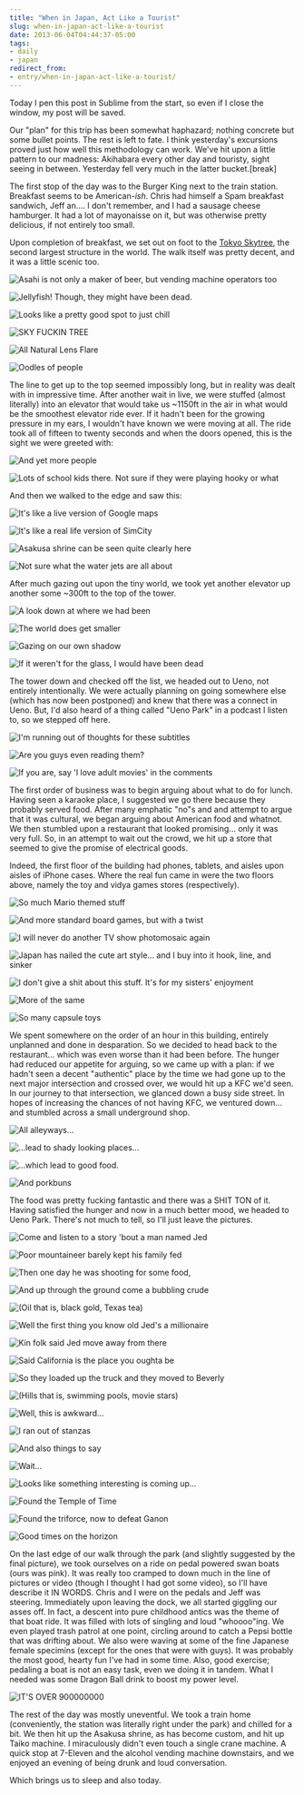 ```yaml
---
title: "When in Japan, Act Like a Tourist"
slug: when-in-japan-act-like-a-tourist
date: 2013-06-04T04:44:37-05:00
tags:
- daily
- japan
redirect_from:
- entry/when-in-japan-act-like-a-tourist/
---
```

Today I pen this post in Sublime from the start, so even if I close the window, my post will be saved.

Our "plan" for this trip has been somewhat haphazard; nothing concrete but some bullet points. The rest is left to fate. I think yesterday's excursions proved just how well this methodology can work. We've hit upon a little pattern to our madness: Akihabara every other day and touristy, sight seeing in between. Yesterday fell very much in the latter bucket.[break]

The first stop of the day was to the Burger King next to the train station. Breakfast seems to be American-_ish_. Chris had himself a Spam breakfast sandwich, Jeff an.... I don't remember, and I had a sausage cheese hamburger. It had a lot of mayonaisse on it, but was otherwise pretty delicious, if not entirely too small.

Upon completion of breakfast, we set out on foot to the [Tokyo Skytree](http://en.wikipedia.org/wiki/Skytree), the second largest structure in the world. The walk itself was pretty decent, and it was a little scenic too.

![](http://i.imgur.com/X4I9kOjh.jpg "Asahi is not only a maker of beer, but vending machine operators too")

![](http://i.imgur.com/IIGtCNrh.jpg "Jellyfish! Though, they might have been dead.")

![](http://i.imgur.com/ix2J2fnh.jpg "Looks like a pretty good spot to just chill")

![](http://i.imgur.com/FX6SPJCh.jpg "SKY FUCKIN TREE")

![](http://i.imgur.com/Pc5nnKCh.jpg "All Natural Lens Flare")

![](http://i.imgur.com/WWQZy16h.jpg "Oodles of people")

The line to get up to the top seemed impossibly long, but in reality was dealt with in impressive time. After another wait in live, we were stuffed (almost literally) into an elevator that would take us ~1150ft in the air in what would be the smoothest elevator ride ever. If it hadn't been for the growing pressure in my ears, I wouldn't have known we were moving at all. The ride took all of fifteen to twenty seconds and when the doors opened, this is the sight we were greeted with:

![](http://i.imgur.com/YXcGu3eh.jpg "And yet more people")

![](http://i.imgur.com/ZWOstD9h.jpg "Lots of school kids there. Not sure if they were playing hooky or what")

And then we walked to the edge and saw this:

![](http://i.imgur.com/KVffHaPh.jpg "It's like a live version of Google maps")

![](http://i.imgur.com/vdZ7PNYh.jpg "It's like a real life version of SimCity")

![](http://i.imgur.com/NUODQOXh.jpg "Asakusa shrine can be seen quite clearly here")

![](http://i.imgur.com/VIqJrWSh.jpg "Not sure what the water jets are all about")

After much gazing out upon the tiny world, we took yet another elevator up another some ~300ft to the top of the tower.

![](http://i.imgur.com/BgwhHTih.jpg "A look down at where we had been")

![](http://i.imgur.com/7Dyep65h.jpg "The world does get smaller")

![](http://i.imgur.com/GVgLsaYh.jpg "Gazing on our own shadow")

![](http://i.imgur.com/IuA0I83h.jpg "If it weren't for the glass, I would have been dead")

The tower down and checked off the list, we headed out to Ueno, not entirely intentionally. We were actually planning on going somewhere else (which has now been postponed) and knew that there was a connect in Ueno. But, I'd also heard of a thing called "Ueno Park" in a podcast I listen to, so we stepped off here.

![](http://i.imgur.com/wnpI8ykh.jpg "I'm running out of thoughts for these subtitles")

![](http://i.imgur.com/UpwDCuuh.jpg "Are you guys even reading them?")

![](http://i.imgur.com/TwvWDXlh.jpg "If you are, say 'I love adult movies' in the comments")

The first order of business was to begin arguing about what to do for lunch. Having seen a karaoke place, I suggested we go there because they probably served food. After many emphatic "no"s and and attempt to argue that it was cultural, we began arguing about American food and whatnot. We then stumbled upon a restaurant that looked promising... only it was very full. So, in an attempt to wait out the crowd, we hit up a store that seemed to give the promise of electrical goods.

Indeed, the first floor of the building had phones, tablets, and aisles upon aisles of iPhone cases. Where the real fun came in were the two floors above, namely the toy and vidya games stores (respectively).

![](http://i.imgur.com/pxkK5NJh.jpg "So much Mario themed stuff")

![](http://i.imgur.com/cSUdqabh.jpg "And more standard board games, but with a twist")

![](http://i.imgur.com/nXCXQTXh.jpg "I will never do another TV show photomosaic again")

![](http://i.imgur.com/Mhqxbebh.jpg "Japan has nailed the cute art style... and I buy into it hook, line, and sinker")

![](http://i.imgur.com/NbTg6bHh.jpg "I don't give a shit about this stuff. It's for my sisters' enjoyment")

![](http://i.imgur.com/zv7NwwFh.jpg "More of the same")

![](http://i.imgur.com/jHVLeeah.jpg "So many capsule toys")

We spent somewhere on the order of an hour in this building, entirely unplanned and done in desparation. So we decided to head back to the restaurant... which was even worse than it had been before. The hunger had reduced our appetite for arguing, so we came up with a plan: if we hadn't seen a decent "authentic" place by the time we had gone up to the next major intersection and crossed over, we would hit up a KFC we'd seen. In our journey to that intersection, we glanced down a busy side street. In hopes of increasing the chances of not having KFC, we ventured down... and stumbled across a small underground shop.

![](http://i.imgur.com/FwfPsZzh.jpg "All alleyways...")

![](http://i.imgur.com/2XbA7FSh.jpg "...lead to shady looking places...")

![](http://i.imgur.com/lQTsltUh.jpg "...which lead to good food.")

![](http://i.imgur.com/xjOuKpMh.jpg "And porkbuns")

The food was pretty fucking fantastic and there was a SHIT TON of it. Having satisfied the hunger and now in a much better mood, we headed to Ueno Park. There's not much to tell, so I'll just leave the pictures.

![](http://i.imgur.com/ajilE32h.jpg "Come and listen to a story 'bout a man named Jed")

![](http://i.imgur.com/7Z8ZheLh.jpg "Poor mountaineer barely kept his family fed")

![](http://i.imgur.com/Jx5w7Dph.jpg "Then one day he was shooting for some food,")

![](http://i.imgur.com/R6TsQV3h.jpg "And up through the ground come a bubbling crude")

![](http://i.imgur.com/Qf3H5Ozh.jpg "(Oil that is, black gold, Texas tea)")

![](http://i.imgur.com/n1WmXOYh.jpg "Well the first thing you know old Jed's a millionaire")

![](http://i.imgur.com/fxrKsIdh.jpg "Kin folk said Jed move away from there")

![](http://i.imgur.com/S4hOlroh.jpg "Said California is the place you oughta be")

![](http://i.imgur.com/rk6fDboh.jpg "So they loaded up the truck and they moved to Beverly")

![](http://i.imgur.com/saGTa2Fh.jpg "(Hills that is, swimming pools, movie stars)")

![](http://i.imgur.com/Nv5WbuXh.jpg "Well, this is awkward...")

![](http://i.imgur.com/sQfOn2Mh.jpg "I ran out of stanzas")

![](http://i.imgur.com/sqsYO6Yh.jpg "And also things to say")

![](http://i.imgur.com/IXPQydzh.jpg "Wait...")

![](http://i.imgur.com/hyOga2Gh.jpg "Looks like something interesting is coming up...")

![](http://i.imgur.com/HFB8gurh.jpg "Found the Temple of Time")

![](http://i.imgur.com/GEvi8Ibh.jpg "Found the triforce, now to defeat Ganon")

![](http://i.imgur.com/WXVm9pZh.jpg "Good times on the horizon")

On the last edge of our walk through the park (and slightly suggested by the final picture), we took ourselves on a ride on pedal powered swan boats (ours was pink). It was really too cramped to down much in the line of pictures or video (though I thought I had got some video), so I'll have describe it IN WORDS. Chris and I were on the pedals and Jeff was steering. Immediately upon leaving the dock, we all started giggling our asses off. In fact, a descent into pure childhood antics was the theme of that boat ride. It was filled with lots of singling and loud "whoooo"ing. We even played trash patrol at one point, circling around to catch a Pepsi bottle that was drifting about. We also were waving at some of the fine Japanese female specimins (except for the ones that were with guys). It was probably the most good, hearty fun I've had in some time. Also, good exercise; pedaling a boat is not an easy task, even we doing it in tandem. What I needed was some Dragon Ball drink to boost my power level.

![](http://i.imgur.com/6TdusYSh.jpg "IT'S OVER 900000000")

The rest of the day was mostly uneventful. We took a train home (conveniently, the station was literally right under the park) and chilled for a bit. We then hit up the Asakusa shrine, as has become custom, and hit up Taiko machine. I miraculously didn't even touch a single crane machine. A quick stop at 7-Eleven and the alcohol vending machine downstairs, and we enjoyed an evening of being drunk and loud conversation.

Which brings us to sleep and also today.
